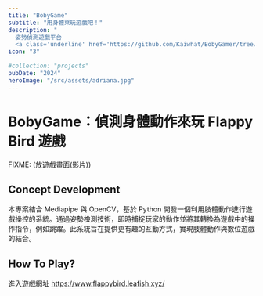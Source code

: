 ```yaml
---
title: "BobyGame"
subtitle: "用身體來玩遊戲吧！"
description: "
  姿勢偵測遊戲平台  
  <a class='underline' href='https://github.com/Kaiwhat/BobyGamer/tree/BobyGame_final' target='_blank'>BobyGame</a>"
icon: "3"

#collection: "projects"
pubDate: "2024"
heroImage: "/src/assets/adriana.jpg"
---
```


# BobyGame：偵測身體動作來玩 Flappy Bird 遊戲
FIXME: (放遊戲畫面(影片))
## Concept Development

本專案結合 Mediapipe 與 OpenCV，基於 Python 開發一個利用肢體動作進行遊戲操控的系統。通過姿勢檢測技術，即時捕捉玩家的動作並將其轉換為遊戲中的操作指令，例如跳躍。此系統旨在提供更有趣的互動方式，實現肢體動作與數位遊戲的結合。

## How To Play?

進入遊戲網址 https://www.flappybird.leafish.xyz/
